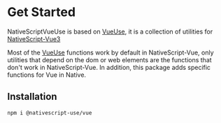 # Get Started

NativeScriptVueUse is based on [VueUse](https://vueuse.org/), it is a collection of utilities for [NativeScript-Vue3](https://github.com/nativescript-vue/nativescript-vue)

Most of the [VueUse](https://vueuse.org/) functions work by default in NativeScript-Vue, only utilities that depend on the dom or web elements are the functions that don't work in NativeScript-Vue. In addition, this package adds specific functions for Vue in Native.

## Installation



```bash
npm i @nativescript-use/vue
```


